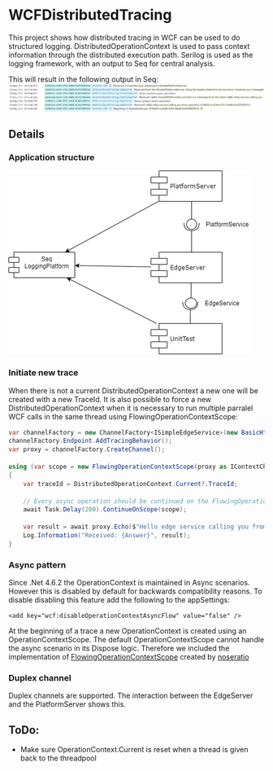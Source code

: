 # WCFDistributedTracing

This project shows how distributed tracing in WCF can be used to do structured logging.
DistributedOperationContext is used to pass context information through the distributed execution path.
Serilog is used as the logging framework, with an output to Seq for central analysis.

This will result in the following output in Seq:
![Diagram](./Documentation/Seq.PNG)

## Details

### Application structure
![Diagram](./Documentation/Architecture.png)

### Initiate new trace
When there is not a current DistributedOperationContext a new one will be created with a new TraceId.
It is also possible to force a new DistributedOperationContext when it is necessary to run multiple parralel WCF calls in the same thread using FlowingOperationContextScope:
```csharp
var channelFactory = new ChannelFactory<ISimpleEdgeService>(new BasicHttpBinding(), new EndpointAddress(SimpleEdgeService.BaseAddress));
channelFactory.Endpoint.AddTracingBehavior();
var proxy = channelFactory.CreateChannel();

using (var scope = new FlowingOperationContextScope(proxy as IContextChannel))
{
    var traceId = DistributedOperationContext.Current?.TraceId;

    // Every async operation should be continued on the FlowingOperationContextScope
    await Task.Delay(200).ContinueOnScope(scope);

    var result = await proxy.Echo($"Hello edge service calling you from operation {traceId}").ContinueOnScope(scope);
    Log.Information("Received: {Answer}", result);
}
```

### Async pattern
Since .Net 4.6.2 the OperationContext is maintained in Async scenarios. However this is disabled by default for backwards compatibility reasons. To disable disabling this feature add the following to the appSettings:
```
<add key="wcf:disableOperationContextAsyncFlow" value="false" />
```

At the beginning of a trace a new OperationContext is created using an OperationContextScope. The default OperationContextScope cannot handle the async scenario in its Dispose logic. Therefore we included the implementation of [FlowingOperationContextScope]( https://stackoverflow.com/questions/18284998/pattern-for-calling-wcf-service-using-async-await/22753055#22753055) created by [noseratio](https://stackoverflow.com/users/1768303/noseratio)

### Duplex channel
Duplex channels are supported. The interaction between the EdgeServer and the PlatformServer shows this.

## ToDo:
* Make sure OperationContext.Current is reset when a thread is given back to the threadpool
